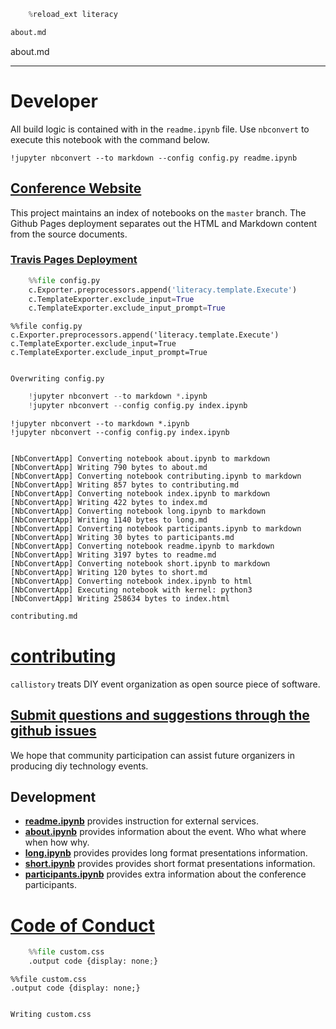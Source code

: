 

```python
    %reload_ext literacy
```


```python
about.md
```


about.md


---

# Developer

All build logic is contained with in the `readme.ipynb` file.  Use `nbconvert` to execute this notebook with the command below.

    !jupyter nbconvert --to markdown --config config.py readme.ipynb
    
## [Conference Website](https://tonyfast.github.io/callistory/)


This project maintains an index of notebooks on the `master` branch.  The Github Pages deployment separates out the HTML and Markdown content from the source documents.   

### [Travis Pages Deployment](https://docs.travis-ci.com/user/deployment/pages/)


```python
    %%file config.py
    c.Exporter.preprocessors.append('literacy.template.Execute')
    c.TemplateExporter.exclude_input=True
    c.TemplateExporter.exclude_input_prompt=True
```


    %%file config.py
    c.Exporter.preprocessors.append('literacy.template.Execute')
    c.TemplateExporter.exclude_input=True
    c.TemplateExporter.exclude_input_prompt=True


    Overwriting config.py



```python
    !jupyter nbconvert --to markdown *.ipynb
    !jupyter nbconvert --config config.py index.ipynb 
```


    !jupyter nbconvert --to markdown *.ipynb
    !jupyter nbconvert --config config.py index.ipynb 


    [NbConvertApp] Converting notebook about.ipynb to markdown
    [NbConvertApp] Writing 790 bytes to about.md
    [NbConvertApp] Converting notebook contributing.ipynb to markdown
    [NbConvertApp] Writing 857 bytes to contributing.md
    [NbConvertApp] Converting notebook index.ipynb to markdown
    [NbConvertApp] Writing 422 bytes to index.md
    [NbConvertApp] Converting notebook long.ipynb to markdown
    [NbConvertApp] Writing 1140 bytes to long.md
    [NbConvertApp] Converting notebook participants.ipynb to markdown
    [NbConvertApp] Writing 30 bytes to participants.md
    [NbConvertApp] Converting notebook readme.ipynb to markdown
    [NbConvertApp] Writing 3197 bytes to readme.md
    [NbConvertApp] Converting notebook short.ipynb to markdown
    [NbConvertApp] Writing 120 bytes to short.md
    [NbConvertApp] Converting notebook index.ipynb to html
    [NbConvertApp] Executing notebook with kernel: python3
    [NbConvertApp] Writing 258634 bytes to index.html



```python
contributing.md
```



# [contributing](contributing.ipynb)

`callistory` treats DIY event organization as open source piece of software.

## [Submit questions and suggestions through the github issues](https://github.com/tonyfast/callistory/issues)

We hope that community participation can assist future organizers in producing diy technology events.

## Development

* __[readme.ipynb](readme.ipynb)__ provides instruction for external services.
* __[about.ipynb](about.ipynb)__ provides information about the event.  Who what where when how why.
* __[long.ipynb](long.ipynb)__ provides provides long format presentations information.
* __[short.ipynb](short.ipynb)__ provides provides short format presentations information.
* __[participants.ipynb](participants.ipynb)__ provides extra information about the conference participants.

# [Code of Conduct](code_of_conduct.md)




```python
    %%file custom.css
    .output code {display: none;}
```


    %%file custom.css
    .output code {display: none;}


    Writing custom.css

